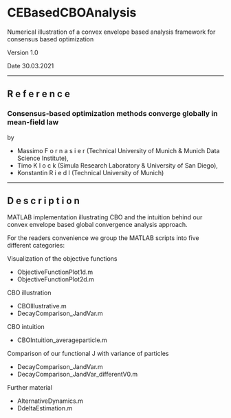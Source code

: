 # CEBasedCBOAnalysis
Numerical illustration of a convex envelope based analysis framework for consensus based optimization

Version 1.0

Date 30.03.2021

------

## R e f e r e n c e

### Consensus-based optimization methods converge globally in mean-field law

by

- Massimo  F o r n a s i e r  (Technical University of Munich & Munich Data Science Institute), 
- Timo  K l o c k  (Simula Research Laboratory & University of San Diego),
- Konstantin  R i e d l  (Technical University of Munich)

------

## D e s c r i p t i o n

MATLAB implementation illustrating CBO and the intuition behind our convex
envelope based global convergence analysis approach.

For the readers convenience we group the MATLAB scripts into five different
categories:

Visualization of the objective functions
- ObjectiveFunctionPlot1d.m
- ObjectiveFunctionPlot2d.m

CBO illustration
- CBOIllustrative.m
- DecayComparison_JandVar.m

CBO intuition
- CBOIntuition_averageparticle.m

Comparison of our functional J with variance of particles
- DecayComparison_JandVar.m
- DecayComparison_JandVar_differentV0.m

Further material
- AlternativeDynamics.m
- DdeltaEstimation.m
